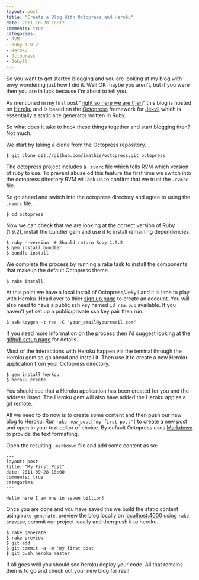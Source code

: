 ```yaml
---
layout: post
title: "Create a Blog With Octopress and Heroku"
date: 2011-10-28 18:17
comments: true
categories:
- RVM
- Ruby 1.9.2
- Heroku
- Octopress
- Jekyll
---
```


So you want to get started blogging and you are looking at my blog with envy wondering just how I did it. Well OK maybe you aren't, but if you were then you are in luck because i'm about to tell you.

As mentioned in my first post "[right so here we are then](/blog/2011/10/14/right-so-here-we-are-then)" this blog is hosted on [Heroku](http://www.heroku.com) and is based on the [Octopress](http://octopress.org/) framework for [Jekyll](https://github.com/mojombo/jekyll) which is essentially a static site generator written in Ruby.

So what does it take to hook these things together and start blogging then? Not much.

We start by taking a clone from the Octopress repository.

```
$ git clone git://github.com/imathis/octopress.git octopress
```

The octopress project includes a `.rvmrc` file which tells RVM which version of ruby to use. To prevent abuse od this feature the first time we switch into the octopress directory RVM will ask us to confirm that we trust the `.rvmrc` file.

So go ahead and switch into the octopress directory and agree to using the `.rvmrc` file.

```
$ cd octopress
```

Now we can check that we are looking at the correct version of Ruby (1.9.2), install the bundler gem and use it to install remaining dependencies.

```
$ ruby --version  # Should return Ruby 1.9.2
$ gem install bundler
$ bundle install
```

We complete the process by running a rake task to install the components that makeup the default Octopress theme.

```
$ rake install
```

At this point we have a local install of Octopress/Jekyll and it is time to play with Heroku. Head over to thier [sign up page](https://api.heroku.com/signup) to create an account. You will also need to have a public ssh key named `id_rsa.pub` available. If you haven't yet set up a public/private ssh key pair then run.

```
$ ssh-keygen -t rsa -C "your_email@youremail.com"
```
If you need more information on the process then i'd suggest looking at the [github setup page](http://help.github.com/linux-set-up-git/) for details.

Most of the interactions with Heroku happen via the teminal through the Heroku gem so go ahead and install it. Then use it to create a new Heroku application from your Octopress directory.

```
$ gem install herkou
$ heroku create
```

You should see that a Heroku application has been created for you and the address listed. The Heroku gem will also have added the Heroku app as a git remote.

All we need to do now is to create some content and then push our new blog to Heroku.
Run `rake new_post["my first post"]` to create a new post and open in your text editor of choice. By default Octopress uses [Markdown](http://daringfireball.net/projects/markdown) to provide the text formatting.

Open the resulting `.markdown` file and add some content as so:

```
---
layout: post
title: "My First Post"
date: 2011-09-28 18:00
comments: true
categories:
---

Hello here I am one in seven billion!
```

Once you are done and you have saved the we build the static content using `rake generate`, preview the blog locally on [localhost:4000]() using `rake preview`, commit our project locally and then push it to heroku.

```
$ rake generate
$ rake preview
$ git add .
$ git commit -a -m 'my first post'
$ git push heroku master
```

If all goes well you should see heroku deploy your code. All that remains then is to go and check out your new blog for real!

